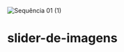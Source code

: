 ![Sequência 01 (1)](https://user-images.githubusercontent.com/95540354/161407215-42f79528-3d9d-4e20-8393-578b20062b50.gif)

# slider-de-imagens
